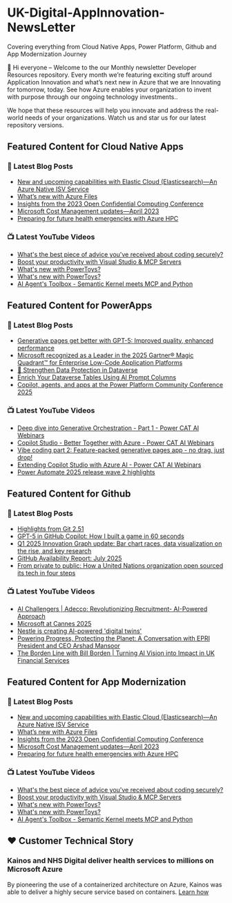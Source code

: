 # UK-Digital-AppInnovation-NewsLetter

Covering everything from Cloud Native Apps, Power Platform, Github and App Modernization Journey

👋 Hi everyone – Welcome to the our Monthly newsletter Developer Resources repository. Every month we’re featuring exciting stuff around Application Innovation and what’s next new in Azure that we are Innovating for tomorrow, today. See how Azure enables your organization to invent with purpose through our ongoing technology investments..


We hope that these resources will help you innovate and address the real-world needs of your organizations. Watch us and star us for our latest repository versions.

## Featured Content for Cloud Native Apps


### 📝 Latest Blog Posts

    
<!-- BLOGCNA:START -->
- [New and upcoming capabilities with Elastic Cloud (Elasticsearch)—An Azure Native ISV Service](https://azure.microsoft.com/blog/new-and-upcoming-capabilities-with-elastic-cloud-elasticsearch-an-azure-native-isv-service/)
- [What’s new with Azure Files](https://azure.microsoft.com/blog/what-s-new-with-azure-files/)
- [Insights from the 2023 Open Confidential Computing Conference](https://azure.microsoft.com/blog/insights-from-the-2023-open-confidential-computing-conference/)
- [Microsoft Cost Management updates—April 2023](https://azure.microsoft.com/blog/microsoft-cost-management-updates-april-2023/)
- [Preparing for future health emergencies with Azure HPC ](https://azure.microsoft.com/blog/preparing-for-future-health-emergencies-with-azure-hpc/)
<!-- BLOGCNA:END -->

### 📺 Latest YouTube Videos

 
<!-- YOUTUBECNA:START -->
- [What&#39;s the best piece of advice you&#39;ve received about coding securely?](https://www.youtube.com/shorts/SU8uVGY8154)
- [Boost your productivity with Visual Studio &amp; MCP Servers](https://www.youtube.com/watch?v=Mz5iSGA6L4g)
- [What&#39;s new with PowerToys?](https://www.youtube.com/watch?v=coELvJ0be0c)
- [What&#39;s new with PowerToys?](https://www.youtube.com/shorts/uox2WDGc0jM)
- [AI Agent&#39;s Toolbox - Semantic Kernel meets MCP and Python](https://www.youtube.com/shorts/jKViNM42u9M)
<!-- YOUTUBECNA:END -->

##  Featured Content for PowerApps
### 📝 Latest Blog Posts
<!-- BLOGPOWER:START -->
- [Generative pages get better with GPT-5: Improved quality, enhanced performance](https://www.microsoft.com/en-us/power-platform/blog/power-apps/generative-pages-get-better-with-gpt-5-improved-quality-enhanced-performance/)
- [Microsoft recognized as a Leader in the 2025 Gartner® Magic Quadrant™ for Enterprise Low-Code Application Platforms](https://www.microsoft.com/en-us/power-platform/blog/power-apps/microsoft-recognized-as-a-leader-in-the-2025-gartner-magic-quadrant-for-enterprise-low-code-application-platforms/)
- [🔐 Strengthen Data Protection in Dataverse](https://www.microsoft.com/en-us/power-platform/blog/2025/08/07/data-protection-in-dataverse/)
- [Enrich Your Dataverse Tables Using AI Prompt Columns](https://www.microsoft.com/en-us/power-platform/blog/2025/08/04/prompt-columns/)
- [Copilot, agents, and apps at the Power Platform Community Conference 2025](https://www.microsoft.com/en-us/power-platform/blog/2025/07/31/copilot-agents-and-apps-at-the-power-platform-community-conference-2025/)
<!-- BLOGPOWER:END -->
 ### 📺 Latest YouTube Videos
    
<!-- YOUTUBEPOWER:START -->
- [Deep dive into Generative Orchestration - Part 1 - Power CAT AI Webinars](https://www.youtube.com/watch?v=Vvvyxy-zeRg)
- [Copilot Studio - Better Together with Azure - Power CAT AI Webinars](https://www.youtube.com/watch?v=ro2MvGT2K9o)
- [Vibe coding part 2: Feature-packed generative pages app - no drag, just drop!](https://www.youtube.com/watch?v=ipOnn3jlaJY)
- [Extending Copilot Studio with Azure AI - Power CAT AI Webinars](https://www.youtube.com/watch?v=76mZU_lFaSc)
- [Power Automate 2025 release wave 2 highlights](https://www.youtube.com/watch?v=l7ADajbXNDU)
<!-- YOUTUBEPOWER:END -->

##  Featured Content for Github
### 📝 Latest Blog Posts
<!-- BLOGGITHUB:START -->
- [Highlights from Git 2.51](https://github.blog/open-source/git/highlights-from-git-2-51/)
- [GPT-5 in GitHub Copilot: How I built a game in 60 seconds](https://github.blog/ai-and-ml/generative-ai/gpt-5-in-github-copilot-how-i-built-a-game-in-60-seconds/)
- [Q1 2025 Innovation Graph update: Bar chart races, data visualization on the rise, and key research](https://github.blog/news-insights/policy-news-and-insights/q1-2025-innovation-graph-update-bar-chart-races-data-visualization-on-the-rise-and-key-research/)
- [GitHub Availability Report: July 2025](https://github.blog/news-insights/company-news/github-availability-report-july-2025/)
- [From private to public: How a United Nations organization open sourced its tech in four steps](https://github.blog/open-source/social-impact/from-private-to-public-how-a-united-nations-organization-open-sourced-its-tech-in-four-steps/)
<!-- BLOGGITHUB:END -->
### 📺 Latest YouTube Videos
<!-- YOUTUBEGITHUB:START -->
- [AI Challengers | Adecco: Revolutionizing Recruitment- AI-Powered Approach](https://www.youtube.com/watch?v=5N3FR8lzC3Q)
- [Microsoft at Cannes 2025](https://www.youtube.com/watch?v=6d5a1mc1N_E)
- [Nestle is creating AI-powered &#39;digital twins&#39;](https://www.youtube.com/watch?v=FO9fcsti9Vs)
- [Powering Progress, Protecting the Planet: A Conversation with EPRI President and CEO Arshad Mansoor](https://www.youtube.com/watch?v=janSWREvB3U)
- [The Borden Line with Bill Borden | Turning AI Vision into Impact in UK Financial Services](https://www.youtube.com/watch?v=mQ9iaTar9ew)
<!-- YOUTUBEGITHUB:END -->
##  Featured Content for App Modernization
### 📝 Latest Blog Posts
<!-- BLOGAPPMOD:START -->
- [New and upcoming capabilities with Elastic Cloud (Elasticsearch)—An Azure Native ISV Service](https://azure.microsoft.com/blog/new-and-upcoming-capabilities-with-elastic-cloud-elasticsearch-an-azure-native-isv-service/)
- [What’s new with Azure Files](https://azure.microsoft.com/blog/what-s-new-with-azure-files/)
- [Insights from the 2023 Open Confidential Computing Conference](https://azure.microsoft.com/blog/insights-from-the-2023-open-confidential-computing-conference/)
- [Microsoft Cost Management updates—April 2023](https://azure.microsoft.com/blog/microsoft-cost-management-updates-april-2023/)
- [Preparing for future health emergencies with Azure HPC ](https://azure.microsoft.com/blog/preparing-for-future-health-emergencies-with-azure-hpc/)
<!-- BLOGAPPMOD:END -->
### 📺 Latest YouTube Videos
<!-- YOUTUBEAPPMOD:START -->
- [What&#39;s the best piece of advice you&#39;ve received about coding securely?](https://www.youtube.com/shorts/SU8uVGY8154)
- [Boost your productivity with Visual Studio &amp; MCP Servers](https://www.youtube.com/watch?v=Mz5iSGA6L4g)
- [What&#39;s new with PowerToys?](https://www.youtube.com/watch?v=coELvJ0be0c)
- [What&#39;s new with PowerToys?](https://www.youtube.com/shorts/uox2WDGc0jM)
- [AI Agent&#39;s Toolbox - Semantic Kernel meets MCP and Python](https://www.youtube.com/shorts/jKViNM42u9M)
<!-- YOUTUBEAPPMOD:END -->


## ♥️ Customer Technical Story 

### Kainos and NHS Digital deliver health services to millions on Microsoft Azure

By pioneering the use of a containerized architecture on Azure, Kainos was able to deliver a highly secure service based on containers. [Learn how](https://customers.microsoft.com/en-us/story/1368348549535774520-kainos-and-nhs-digital-deliver-health-services-to-millions-on-microsoft-azure)

